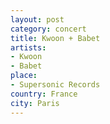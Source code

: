 ```yaml
---
layout: post
category: concert
title: Kwoon + Babet
artists: 
- Kwoon
- Babet
place: 
- Supersonic Records
country: France
city: Paris
---
```


